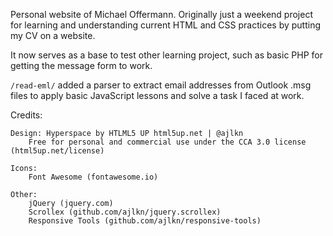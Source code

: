 Personal website of Michael Offermann.
Originally just a weekend project for learning and understanding current HTML and CSS practices by putting my CV on a website.

It now serves as a base to test other learning project, such as basic PHP for getting the message form to work.

``/read-eml/`` added a parser to extract email addresses from Outlook .msg files to apply basic JavaScript lessons and solve a task I faced at work.


Credits:
	
	Design: Hyperspace by HTLML5 UP html5up.net | @ajlkn
		Free for personal and commercial use under the CCA 3.0 license (html5up.net/license)
	
	Icons:
		Font Awesome (fontawesome.io)

	Other:
		jQuery (jquery.com)
		Scrollex (github.com/ajlkn/jquery.scrollex)
		Responsive Tools (github.com/ajlkn/responsive-tools)
